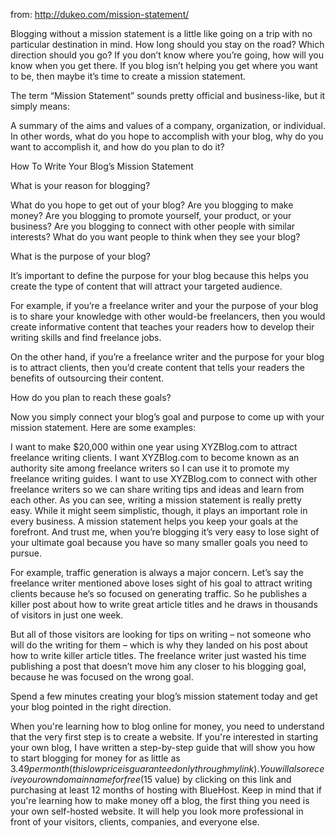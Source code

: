 
from: http://dukeo.com/mission-statement/

Blogging without a mission statement is a little like going on a trip with no particular destination in mind. How long should you stay on the road? Which direction should you go? If you don’t know where you’re going, how will you know when you get there. If you blog isn’t helping you get where you want to be, then maybe it’s time to create a mission statement.

The term “Mission Statement” sounds pretty official and business-like, but it simply means:

A summary of the aims and values of a company, organization, or individual.
In other words, what do you hope to accomplish with your blog, why do you want to accomplish it, and how do you plan to do it?

How To Write Your Blog’s Mission Statement

What is your reason for blogging?

What do you hope to get out of your blog? Are you blogging to make money? Are you blogging to promote yourself, your product, or your business? Are you blogging to connect with other people with similar interests? What do you want people to think when they see your blog?

What is the purpose of your blog?

It’s important to define the purpose for your blog because this helps you create the type of content that will attract your targeted audience.

For example, if you’re a freelance writer and your the purpose of your blog is to share your knowledge with other would-be freelancers, then you would create informative content that teaches your readers how to develop their writing skills and find freelance jobs.

On the other hand, if you’re a freelance writer and the purpose for your blog is to attract clients, then you’d create content that tells your readers the benefits of outsourcing their content.

How do you plan to reach these goals?

Now you simply connect your blog’s goal and purpose to come up with your mission statement. Here are some examples:

I want to make $20,000 within one year using XYZBlog.com to attract freelance writing clients.
I want XYZBlog.com to become known as an authority site among freelance writers so I can use it to promote my freelance writing guides.
I want to use XYZBlog.com to connect with other freelance writers so we can share writing tips and ideas and learn from each other.
As you can see, writing a mission statement is really pretty easy. While it might seem simplistic, though, it plays an important role in every business. A mission statement helps you keep your goals at the forefront. And trust me, when you’re blogging it’s very easy to lose sight of your ultimate goal because you have so many smaller goals you need to pursue.

For example, traffic generation is always a major concern. Let’s say the freelance writer mentioned above loses sight of his goal to attract writing clients because he’s so focused on generating traffic. So he publishes a killer post about how to write great article titles and he draws in thousands of visitors in just one week.

But all of those visitors are looking for tips on writing – not someone who will do the writing for them – which is why they landed on his post about how to write killer article titles. The freelance writer just wasted his time publishing a post that doesn’t move him any closer to his blogging goal, because he was focused on the wrong goal.

Spend a few minutes creating your blog’s mission statement today and get your blog pointed in the right direction.

When you're learning how to blog online for money, you need to understand that the very first step is to create a website. If you're interested in starting your own blog, I have written a step-by-step guide that will show you how to start blogging for money for as little as $3.49 per month (this low price is guaranteed only through my link). You will also receive your own domain name for free ($15 value) by clicking on this link and purchasing at least 12 months of hosting with BlueHost. Keep in mind that if you're learning how to make money off a blog, the first thing you need is your own self-hosted website. It will help you look more professional in front of your visitors, clients, companies, and everyone else.